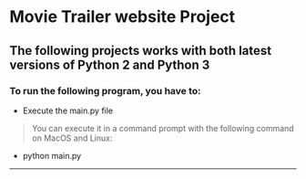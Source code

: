 # Movie Trailer website Project

## The following projects works with both latest versions of Python 2 and Python 3

### To run the following program, you have to:
* Execute the main.py file

> You can execute it in a command prompt with the following command on MacOS and Linux:
* python main.py
---

